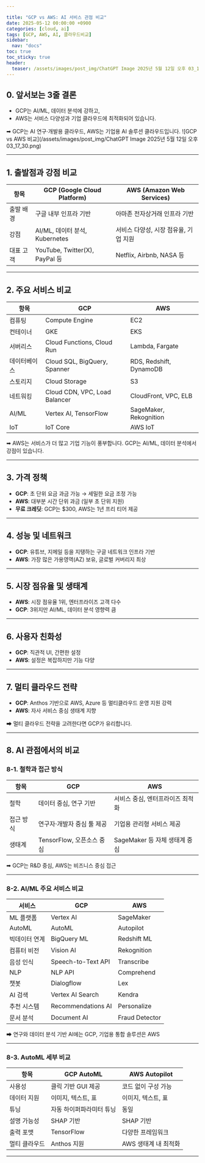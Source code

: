 ```yaml
---

title: "GCP vs AWS: AI 서비스 관점 비교"
date: 2025-05-12 00:00:00 +0900
categories: [cloud, ai]
tags: [GCP, AWS, AI, 클라우드비교]
sidebar:
  nav: "docs"
toc: true
toc_sticky: true
header:
  teaser: /assets/images/post_img/ChatGPT Image 2025년 5월 12일 오후 03_17_30.png
---
```


## 0. 앞서보는 3줄 결론 

- GCP는 AI/ML, 데이터 분석에 강하고,
- AWS는 서비스 다양성과 기업 클라우드에 최적화되어 있습니다.


➡ GCP는 AI 연구·개발용 클라우드, AWS는 기업용 AI 솔루션 클라우드입니다.
![GCP vs AWS 비교](/assets/images/post_img/ChatGPT Image 2025년 5월 12일 오후 03_17_30.png)

---

## 1. 출발점과 강점 비교

| 항목    | GCP (Google Cloud Platform)   | AWS (Amazon Web Services) |
| ----- | ----------------------------- | ------------------------- |
| 출발 배경 | 구글 내부 인프라 기반                  | 아마존 전자상거래 인프라 기반          |
| 강점    | AI/ML, 데이터 분석, Kubernetes     | 서비스 다양성, 시장 점유율, 기업 지원    |
| 대표 고객 | YouTube, Twitter(X), PayPal 등 | Netflix, Airbnb, NASA 등   |

---

## 2. 주요 서비스 비교

| 항목     | GCP                           | AWS                     |
| ------ | ----------------------------- | ----------------------- |
| 컴퓨팅    | Compute Engine                | EC2                     |
| 컨테이너   | GKE                           | EKS                     |
| 서버리스   | Cloud Functions, Cloud Run    | Lambda, Fargate         |
| 데이터베이스 | Cloud SQL, BigQuery, Spanner  | RDS, Redshift, DynamoDB |
| 스토리지   | Cloud Storage                 | S3                      |
| 네트워킹   | Cloud CDN, VPC, Load Balancer | CloudFront, VPC, ELB    |
| AI/ML  | Vertex AI, TensorFlow         | SageMaker, Rekognition  |
| IoT    | IoT Core                      | AWS IoT                 |

➡ AWS는 서비스가 더 많고 기업 기능이 풍부합니다. GCP는 AI/ML, 데이터 분석에서 강점이 있습니다.

---

## 3. 가격 정책

* **GCP**: 초 단위 요금 과금 가능 → 세밀한 요금 조정 가능
* **AWS**: 대부분 시간 단위 과금 (일부 초 단위 지원)
* **무료 크레딧**: GCP는 \$300, AWS는 1년 프리 티어 제공

---

## 4. 성능 및 네트워크

* **GCP**: 유튜브, 지메일 등을 지탱하는 구글 네트워크 인프라 기반
* **AWS**: 가장 많은 가용영역(AZ) 보유, 글로벌 커버리지 최상

---

## 5. 시장 점유율 및 생태계

* **AWS**: 시장 점유율 1위, 엔터프라이즈 고객 다수
* **GCP**: 3위지만 AI/ML, 데이터 분석 영향력 큼

---

## 6. 사용자 친화성

* **GCP**: 직관적 UI, 간편한 설정
* **AWS**: 설정은 복잡하지만 기능 다양

---

## 7. 멀티 클라우드 전략

* **GCP**: Anthos 기반으로 AWS, Azure 등 멀티클라우드 운영 지원 강력
* **AWS**: 자사 서비스 중심 생태계 지향

➡ 멀티 클라우드 전략을 고려한다면 GCP가 유리합니다.

---

## 8. AI 관점에서의 비교

### 8-1. 철학과 접근 방식

| 항목    | GCP                 | AWS                   |
| ----- | ------------------- | --------------------- |
| 철학    | 데이터 중심, 연구 기반       | 서비스 중심, 엔터프라이즈 최적화    |
| 접근 방식 | 연구자·개발자 중심 툴 제공     | 기업용 관리형 서비스 제공        |
| 생태계   | TensorFlow, 오픈소스 중심 | SageMaker 등 자체 생태계 중심 |

➡ GCP는 R\&D 중심, AWS는 비즈니스 중심 접근

---

### 8-2. AI/ML 주요 서비스 비교

| 서비스     | GCP                | AWS            |
| ------- | ------------------ | -------------- |
| ML 플랫폼  | Vertex AI          | SageMaker      |
| AutoML  | AutoML             | Autopilot      |
| 빅데이터 연계 | BigQuery ML        | Redshift ML    |
| 컴퓨터 비전  | Vision AI          | Rekognition    |
| 음성 인식   | Speech-to-Text API | Transcribe     |
| NLP     | NLP API            | Comprehend     |
| 챗봇      | Dialogflow         | Lex            |
| AI 검색   | Vertex AI Search   | Kendra         |
| 추천 시스템  | Recommendations AI | Personalize    |
| 문서 분석   | Document AI        | Fraud Detector |

➡ 연구와 데이터 분석 기반 AI에는 GCP, 기업용 통합 솔루션은 AWS

---

### 8-3. AutoML 세부 비교

| 항목      | GCP AutoML    | AWS Autopilot |
| ------- | ------------- | ------------- |
| 사용성     | 클릭 기반 GUI 제공  | 코드 없이 구성 가능   |
| 데이터 지원  | 이미지, 텍스트, 표   | 이미지, 텍스트, 표   |
| 튜닝      | 자동 하이퍼파라미터 튜닝 | 동일            |
| 설명 가능성  | SHAP 기반       | SHAP 기반       |
| 출력 포맷   | TensorFlow    | 다양한 프레임워크     |
| 멀티 클라우드 | Anthos 지원     | AWS 생태계 내 최적화 |

---

###

